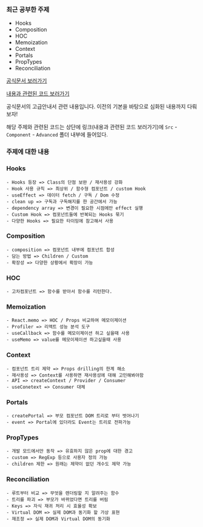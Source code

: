 ### 최근 공부한 주제

- Hooks
- Composition
- HOC
- Memoization
- Context
- Portals
- PropTypes
- Reconciliation

<a href="https://ko.reactjs.org/docs/getting-started.html">공식문서 보러가기</a>

<a href="https://github.com/jihongzzang/reactPratice/tree/reactAdvanced">내용과 관련된 코드 보러가기</a>

공식문서의 고급안내서 관련 내용입니다. 이전의 기본을 바탕으로 심화된 내용까지 다뤄보자!

해당 주제와 관련된 코드는 상단에 링크(내용과 관련된 코드 보러가기)에 `Src` - `Component` - `Advanced` 폴더 내부에 들어있다.

### 주제에 대한 내용

### Hooks

```
- Hooks 등장 => Class의 단점 보완 / 재사용성 강화
- Hook 사용 규칙 => 최상위 / 함수형 컴포넌트 / custom Hook
- useEffect => 데이터 fetch / 구독 / Dom 수정
- clean up => 구독과 구독해지를 한 공간에서 가능
- dependency array => 변경이 필요한 시점에만 effect 실행
- Custom Hook => 컴포넌트들에 반복되는 Hooks 묶기
- 다양한 Hooks => 필요한 타이밍에 참고해서 사용
```

### Composition

```
- composition => 컴포넌트 내부에 컴포넌트 합성
- 담는 방법 => Children / Custom
- 확장성 => 다양한 상황에서 확장이 가능
```

### HOC

```
- 고차컴포넌트 => 함수를 받아서 함수를 리턴한다.
```

### Memoization

```
- React.memo => HOC / Props 비교하여 메모이제이션
- Profiler => 리액트 성능 분석 도구
- useCallback => 함수를 메모이제이션 하고 싶을때 사용
- useMemo => value를 메모이제이션 하고싶을때 사용
```

### Context

```
- 컴포넌트 트리 제약 => Props drilling의 한계 해소
- 재사용성 => Context를 사용하면 재사용성에 대해 고민해봐야함
- API => createContext / Provider / Consumer
- useConetext => Consumer 대체
```

### Portals

```
- createPortal => 부모 컴포넌트 DOM 트리로 부터 벗어나기
- event => Portal에 있더라도 Event는 트리로 전파가능
```

### PropTypes

```
- 개발 모드에서만 동작 => 유효하지 않은 prop에 대한 경고
- custom => RegExp 등으로 사용자 정의 가능
- children 제한 => 원래는 제약이 없던 개수도 제약 가능
```

### Reconciliation

```
- 루트부터 비교 => 무엇을 렌더링할 지 알려주는 함수
- 트리를 파괴 => 부모가 바뀌었다면 트리를 버림
- Keys => 자식 재귀 처리 시 효율성 확보
- Virtual DOM => 실제 DOM과 동기화 할 가상 표현
- 재조정 => 실제 DOM과 Virtual DOM의 동기화
```
